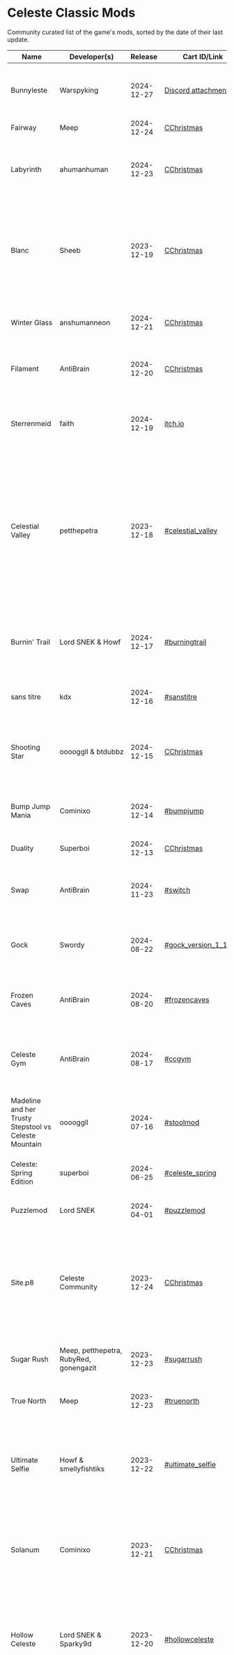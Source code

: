 # Celeste Classic Mods

Community curated list of the game's mods, sorted by the date of their last
update.

Name | Developer(s) | Release | Cart ID/Link | Summary
--- | --- | --- | --- | ---
Bunnyleste | Warspyking | 2024-12-27 | [Discord attachment](https://cdn.discordapp.com/attachments/521127150829699072/1322759426465333349/bunnyleste.p8?ex=6776a876&is=677556f6&hm=c0bd5971526953a3ce622608429a1d294757f3c16483bac2c9b88af331b5fb99&) | A vertical challenge mod where Madeline constantly jumps
Fairway | Meep | 2024-12-24 | [CChristmas](https://evergreengames.github.io/cchristmas/2024/day12/fairway.html) | Dash to the flag!
Labyrinth | ahumanhuman | 2024-12-23 | [CChristmas](https://evergreengames.github.io/cchristmas/2024/day11/labyrinth.html) | A short tech-based celeste mod where you collect tokens to unlock new areas
Blanc | Sheeb | 2023-12-19 | [CChristmas](https://evergreengames.github.io/cchristmas/2024/day10/blanc_v2.html) | A short map mod that requires some light speed tech. Received a major update for the 2024 12 days of CChristmas jam
Winter Glass | anshumanneon | 2024-12-21 | [CChristmas](https://evergreengames.github.io/cchristmas/2024/day9/winterglass.html) | A challenging short mod that takes place on an icy mountain
Filament | AntiBrain | 2024-12-20 | [CChristmas](https://evergreengames.github.io/cchristmas/2024/day8/filament.html) | A dark mod where you have to move light sources to progress
Sterrenmeid | faith | 2024-12-19 | [itch.io](https://sterrenmaid.itch.io/sterrenmeid) | Journey to the center of a strange planet in a mod packed with new mechanics
Celestial Valley | petthepetra | 2023-12-18 | [#celestial_valley](https://petthepetra.itch.io/celestial-valley) | A farming game where you grow strawberries at the base of celeste mountain. Winner of Most Innovative 2023. Received a major update for the 2024 12 days of CChristmas jam
Burnin' Trail | Lord SNEK & Howf | 2024-12-17 | [#burningtrail](https://www.lexaloffle.com/bbs/?tid=146225) | Explore a dense jungle mountain littered with traps and puzzles, burning your way to the top
sans titre | kdx | 2024-12-16 | [#sanstitre](https://www.lexaloffle.com/bbs/?tid=146147) | A short but difficult mod with new visuals
Shooting Star | ooooggll & btdubbz | 2024-12-15 | [CChristmas](https://evergreengames.github.io/cchristmas/2024/day3/shooting_star.html) | The first widescreen celeste mod, taking place in space with new mechanics and powerups
Bump Jump Mania | Cominixo | 2024-12-14 | [#bumpjump](https://evergreengames.github.io/cchristmas/2024/day2/bumpjumpmania.html) | A bump jump consistency minigame with fun skins to unlock
Duality | Superboi | 2024-12-13 | [CChristmas](https://evergreengames.github.io/cchristmas/2024/day1/duality.html) | Twice the Madeline, twice the fun
Swap | AntiBrain | 2024-11-23 | [#switch](https://www.lexaloffle.com/bbs/?tid=145429) | The first major 60 fps mod, with several other new mechanics
Gock | Swordy | 2024-08-22 | [#gock_version_1_1](https://www.lexaloffle.com/bbs/?tid=143814) | A difficult mod with a lot of custom spriting and new mechanics
Frozen Caves | AntiBrain | 2024-08-20 | [#frozencaves](https://www.lexaloffle.com/bbs/?tid=143761) | Dig deep into a mine to search for a mysterious buried treasure
Celeste Gym | AntiBrain | 2024-08-17 | [#ccgym](https://www.lexaloffle.com/bbs/?tid=143726) | A tutorial mod that teaches some speed tech, with a harder challenge at the end
Madeline and her Trusty Stepstool vs Celeste Mountain | ooooggll | 2024-07-16 | [#stoolmod](https://www.lexaloffle.com/bbs/?tid=143178) | Partner with your trusty stepstool to reach the peak of this challenging climb
Celeste: Spring Edition | superboi | 2024-06-25 | [#celeste_spring](https://www.lexaloffle.com/bbs/?tid=142849) | An easier aesthetic mod themed around spring
Puzzlemod | Lord SNEK | 2024-04-01 | [#puzzlemod](https://www.lexaloffle.com/bbs/?tid=141339) | A celeste mod that's also literally a puzzle
Site.p8 | Celeste Community | 2023-12-24 | [CChristmas](https://evergreengames.github.io/cchristmas/2023/day12/site.html) | The first completed chapter of newleste.p8, a community project to de-make Celeste (2018) in PICO-8. Winner of Mod of the Year 2023 
Sugar Rush | Meep, petthepetra, RubyRed, gonengazit | 2023-12-23 | [#sugarrush](https://www.lexaloffle.com/bbs/?pid=140110) | A Wreck-It Ralph themed mod with magical candy pieces
True North | Meep | 2023-12-23 | [#truenorth](https://meepmoop.itch.io/true-north) | Explore an arctic climate and collect all the hats
Ultimate Selfie | Howf & smellyfishtiks | 2023-12-22 | [#ultimate_selfie](https://www.lexaloffle.com/bbs/?tid=55439) | Join Theo as he explores an underground world in pursuit of the Ultimate Selfie. Winner of Best Visuals 2023
Solanum | Cominixo | 2023-12-21 | [CChristmas](https://evergreengames.github.io/cchristmas/2023/day9/solanum.html) | A christmas themed mountain with some new mechanics. Winner of Best Speedgame 2023
Hollow Celeste | Lord SNEK & Sparky9d | 2023-12-20 | [#hollowceleste](https://www.lexaloffle.com/bbs/?tid=55480) | A mod that takes place in the world of hollow knight with a nail-themed moveset. Winner of Best Challenge 2023
Actuate | Sparky9d | 2023-12-19 | [CChristmas](https://evergreengames.github.io/cchristmas/2023/day7/actuate.html) | A short level/puzzle mod themed around retractable spikes
St. Leste | CoolElectronics | 2023-12-17 | [CChristmas](https://evergreengames.github.io/cchristmas/2023/day5/stleste.html) | Deliver presents to celeste characters in place of santa, who has fallen ill
Switch | Dehoisted | 2023-12-17 | [CChristmas](https://evergreengames.github.io/cchristmas/2023/day5/switch.html) | A short level/puzzle mod themed around retractable spikes
Rift | ooooggll | 2023-12-16 | [#rift](https://www.lexaloffle.com/bbs/?tid=55352) | A puzzle mod centered around time travel
Adelie Golf | Calverin | 2023-12-15 | [#adelie_golf](https://www.lexaloffle.com/bbs/?tid=55342) | Celeste mountain if it were an extreme golf course. Winner of Best Main Character 2023
Mademaker | Antibrain | 2023-12-14 | [CChristmas](https://evergreengames.github.io/cchristmas/2023/day2/mademaker.html) | A mod that lets you move around blocks as you play
Athos | Sparky9d | 2023-12-13 | [#athosmod](https://www.lexaloffle.com/bbs/?pid=138658#p) | An exploration based mod with many available paths. Winner of Best Level Design 2023
Flare | Veitamura | 2023-12-13 | [CChristmas](https://evergreengames.github.io/cchristmas/2023/day1/flare.html) | A short level mod with an otherworldly aesthetic
labeste | cheesemug | 2023-08-25 | [#labeste](https://www.lexaloffle.com/bbs/?tid=53867) | A laboratory-themed mod that teaches tech
Celeste Tech Training | Raptite | 2023-07-13 | [#celestetechtrain3](https://www.lexaloffle.com/bbs/?tid=53386) | Gym for learning basic celeste tech, with a hard challenge at the end
Cafe | GunTurtle | 2023-05-31 | [#gunturtle_cafe](https://www.lexaloffle.com/bbs/?tid=52930) | A very challenging mod with new dash mechanics and coffee bean items. Winner of Best Soundtrack 2023
Foraker | Sheeb | 2023-01-24 | [#foraker](https://www.lexaloffle.com/bbs/?tid=51338) | Yet another short aesthetic map mod
Noir | ooooggll & ummmm_ok | 2023-01-16 | [#celeste_classic_collab](https://www.lexaloffle.com/bbs/?tid=51210) | A part of the Celeste classic collab with a new gravity flipping mcehanic
Roundelie Adventure 8 | Lord SNEK | 2023-01-16 | [#celeste_classic_collab](https://www.lexaloffle.com/bbs/?tid=51210) | A part of the celeste classic collab with a limited moveset and puzzles
Storm | CoolElectronics | 2023-01-16 | [#celeste_classic_collab](https://www.lexaloffle.com/bbs/?tid=51210) | A part of the celeste classic collab with new mechanics
Peril | TheChowCow, Veitamura, Michael | 2022-10-15 | [#peril](https://www.lexaloffle.com/bbs/?tid=49803) | A map mod with great atmosphere through unique level design
Land! | eYan | 2022-09-12 | [#land](https://www.lexaloffle.com/bbs/?tid=49313) | A short map mod
Oldeste | Noel | 2022-08-17 | [#oldeste](https://www.lexaloffle.com/bbs/?tid=48946) | Celeste but the protagonist aged and moves slow
Hallow Neste | ooooggll | 2022-07-03 | [#hallowneste](https://www.lexaloffle.com/bbs/?tid=48396) | A short Celeste Classic x Hollow Knight mod
Rosetta | Meep | 2022-06-30 | [#rosetta](https://meepmoop.itch.io/rosetta) | A puzzley mod where you uncover the secrets of a pyramid
Celeste Factory | Howf | 2022-06-29 | [itch.io](https://wuffmakesgames.itch.io/celeste-factory) | A wip newleste rendition with one chapter complete
Abandoned | CoolElectronics | 2022-06-25 | [#buweyajazi](https://www.lexaloffle.com/bbs/?tid=47976) | A mod with new mechanics and unique level design
nowhere | kdx & Masséna | 2022-06-22 | [#nowhere](https://www.lexaloffle.com/bbs/?tid=48269) | A place you've never been
Fault 2 | SandwichBlamwich | 2022-06-11 | [#fault2](https://www.lexaloffle.com/bbs/?tid=48118) | A vertically scrolling downhill map mod
Fault | SandwichBlamwich | 2022-05-17 | [#madelinefault](https://www.lexaloffle.com/bbs/?tid=47841) | A vertically scrolling map mod
Farland v2 | Kamera | 2022-04-10 | [#farlandv2](https://kamera.itch.io/farland-v2) | A sequel / remake of Farland featuring new themes, levels, and music
Rainier 2 | Sheeb | 2022-04-03 | [#rainier2_final](https://www.lexaloffle.com/bbs/?tid=47229) | Another short aesthetic map mod
Autoste | kdx | 2022-02-20 | [#auteste](https://www.lexaloffle.com/bbs/?tid=46682) | Celeste Classic autorunner
Nostalgia | kdx & Masséna | 2022-02-20 | [#nostalgia](https://www.lexaloffle.com/bbs/?tid=43061) | Nostalgia for a place
Getting Over It with Meep_Moop | Meep | 2022-02-14 | [#goiwmeep](https://meepmoop.itch.io/goi-with-meep-moop) | A metroidvania-like mod where you get over it
La Sal | pancelor | 2022-01-19 | [#lasal](https://pancelor.itch.io/la-sal) | A short puzzley map mod
Pauste | Acedic | 2021-12-31 | [#pauste](https://www.lexaloffle.com/bbs/?tid=45913&tkey=nWfw4wA2zvjJJuMmm7IT) | A hard Celeste mod where the pause feature is modified
Celeste - Break the Targets | Meep, gonengazit, petthepetra, RubyRed, Lord SNEK, Beeb, cominixo | 2021-09-29 | [#ccbtt](https://meepmoop.itch.io/celeste-btt) | A fangame where you quickly break targets with Madeline and Lani
Rainier | Sheeb | 2021-09-29 | [#rainier](https://www.lexaloffle.com/bbs/?tid=44808) | A short aesthetic map mod
Awake | Sparky9d | 2021-09-02 | [#awake_final](https://www.lexaloffle.com/bbs/?pid=96788#p) | A short map mod with new music, mechanics, and alternate routes
Celeste Flip! | Calverin | 2021-07-24 | [#celeste_flip](https://www.lexaloffle.com/bbs/?pid=celeste_flip) | Celeste but VVVVVV
Volcana | Meep, gonengazit, petthepetra, RubyRed | 2021-07-23 | [#volcana](https://petthepetra.itch.io/volcana) | Descend into a volcano and hunt for an ancient treasure
Fuji | Beeb | 2021-05-21 | [#nitosusuka](https://www.lexaloffle.com/bbs/?tid=42977) | Aesthetic map mod with different endings
Caroline | Meep, Lord SNEK | 2021-04-01 | [#caroline](https://meepmoop.itch.io/caroline) | The third installment of roundelie adventure
Maude | Lord SNEK | 2021-02-14 | [#helpdelie](https://www.lexaloffle.com/bbs/?pid=90977#p) | A high effort shitpost
Real Funk | Acedic | 2021-02-14 | [Discord attachment](https://cdn.discordapp.com/attachments/521127150829699072/946213197793361950/realfunk-1.01953125.p8.png) | A funky mod that introduces a skateboard mechanic
Scrolleste | Warspyking | 2021-02-05 | [#scrolleste](https://www.lexaloffle.com/bbs/?tid=41751) | A scrolling mod that stitched all of the Celeste Classic levels into one large level, with rising lava. 037
Celeste Dark World | CreepinAtMyDoor | 2021-02-03 | [#celestedarkworld](https://www.lexaloffle.com/bbs/?tid=41389) | Celeste Classic with moderate and sensible difficulty tweaks
Foreverred | petthepetra | 2020-12-31 | [#foreverred](https://petthepetra.itch.io/foreverred) | Gigantic remake of Everred, roughly 3x the size of Celeste Classic
Procgen | Meep | 2020-12-17 | [#pgleste, #endleste](https://www.lexaloffle.com/bbs/?tid=40773) | A mod that generates beatable levels randomly
Farland | Kamera | 2020-12-16 | [#farland](https://kamera.itch.io/farland) | A map mod with scrolling levels
JANK | kdx | 2020-12-03 | [#jank](https://www.lexaloffle.com/bbs/?tid=40654) | Welcome to a world of pain
Falleste | Sparky9d | 2020-11-23 | [#falleste](https://www.lexaloffle.com/bbs/?tid=40312) | A hard mod with many new mechanics
Dark Celeste | kdx | 2020-11-08 | [#darkceleste](https://www.lexaloffle.com/bbs/?tid=40297) | A short, aesthetic, but really hard mod
Cliffside | RubyRed | 2020-08-09 | [#cliffside](https://evergreengames.itch.io/cliffside) | A full map mod with remixed music
Sparkleste | Sparky9d | 2020-07-04 | [#sparkmod](https://www.lexaloffle.com/bbs/?tid=38968) | A difficult map mod
Why are you stealing from Ruins? | Acedic | 2020-07-02 | [#bijuwotira](https://www.lexaloffle.com/bbs/?tid=38345&tkey=RNcKOe8uAP5DRYuKdAX4) | A challenging mod with a twist on grace jump mechanics
SNEK mod | Lord SNEK, petthepetra | 2020-06-01 | [#snekmod](https://www.lexaloffle.com/bbs/?pid=77497) | A mod about respecting other people's property
CELAWNE | Meep | 2020-05-27 | [#celawne](https://www.lexaloffle.com/bbs/cart_info.php?cid=celawne)[^1] | Grass
Terra Australis | Meep | 2020-03-25 | [#australis](https://meepmoop.itch.io/terraaustralis) | A scrolling mod where you play as a penguin
Helleste | RoundUpGaming | 2020-03-16 | [#helleste](https://www.lexaloffle.com/bbs/?tid=37087) | A short but difficult mod
CALIGO | GunTurtle | 2020-01-11 | [#caligo1](https://lexaloffle.com/bbs/?tid=36493) | A short mod with new spin-bounce mechanic
Noelle | petthepetra | 2019-12-24 | [#noeleste](https://www.lexaloffle.com/bbs/?pid=71010) | A short holiday-themed mod with some new mechanics
Everred | petthepetra | 2019-11-21 | [#everred](https://petthepetra.itch.io/everred) | A map mod with 3 areas and 3 routes
Funklost | Celeste Community | 2019-11-15 | [#funklost](https://www.lexaloffle.com/bbs/?tid=35915) | Funky community mod with some new mechanics
Old Site | Amegpo | 2019-10-26 | [#oldsite](https://amegpo.itch.io/old-site) | A Celeste Classic recreation of chapter 2 in Celeste 2018
Party Mountain | NethoWarrior | 2019-10-24 | [#partymountain_v3](https://www.lexaloffle.com/bbs/?tid=35749) | Mostly levels from Celeste Classic but modified
Celeste X | Meep | 2019-04-18 | [#celestex](https://meepmoop.itch.io/celestex) | Celeste Classic but you play as Mega Man X
Ingeste | splendorr | 2019-04-09 | [#ingeste](https://exult.itch.io/ingeste) | An easy mod where you play as kirby
Jusebameya | Yeetboi | 2019-03-06 | [#jusebameya](https://www.lexaloffle.com/bbs/?tid=33547) | A hard mod with a lot of precise and technical platforming
Adelie | Meep | 2019-02-13 | [#adelie](https://meepmoop.itch.io/adelie) | A metroidvania mod
Celeste 1.5 | RubyRed | 2019-01-27 | [#celeste_1_5](https://www.lexaloffle.com/bbs/?tid=33037) | Celeste Classic but with some of the mechanics from Celeste 2018
Celeste Downhill | RevTheGame | 2019-01-26 | [itch.io](https://revthegame.itch.io/celeste-downhill) | Follow the path of least resistance
Selena | Baldjared | 2016-12-13 | [#selena_2](https://www.lexaloffle.com/bbs/?tid=39035) | An older short mod with technical platforming
Perisher | managore | 2016-09-20 | [#28861](https://managore.itch.io/perisher) | A puzzle mod featuring pushable blocks
Celeste GTGF | seckswrecks | 2016-05-07 | [#20279](https://www.lexaloffle.com/bbs/?tid=2406) | Celeste but berries make you go faster
Mutate | Justin | 2016-02-09 | [#muteste](https://www.lexaloffle.com/bbs/cart_info.php?cid=muteste)[^2] | Celeste Classic but the tiles are slowly changing to other tiles
Arielle | Justin | 2015-12-03 | [#17421](https://www.lexaloffle.com/bbs/?pid=17422#p17421) | A short vanilla-difficulty map mod

[^1]: Reupload of a [discord attachment](https://cdn.discordapp.com/attachments/521127150829699072/715372716349325442/celawne.p8.png) to Lexaloffle by Dehoisted

[^2]: Reupload of a [discord attachment](https://cdn.discordapp.com/attachments/705487961411813470/771057512237105212/muteste.p8.png) to Lexaloffle by FlyingPenguin

